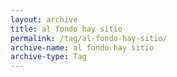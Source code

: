 ```yaml
---
layout: archive
title: al fondo hay sitio
permalink: /tag/al-fondo-hay-sitio/
archive-name: al fondo hay sitio
archive-type: Tag
---
```


